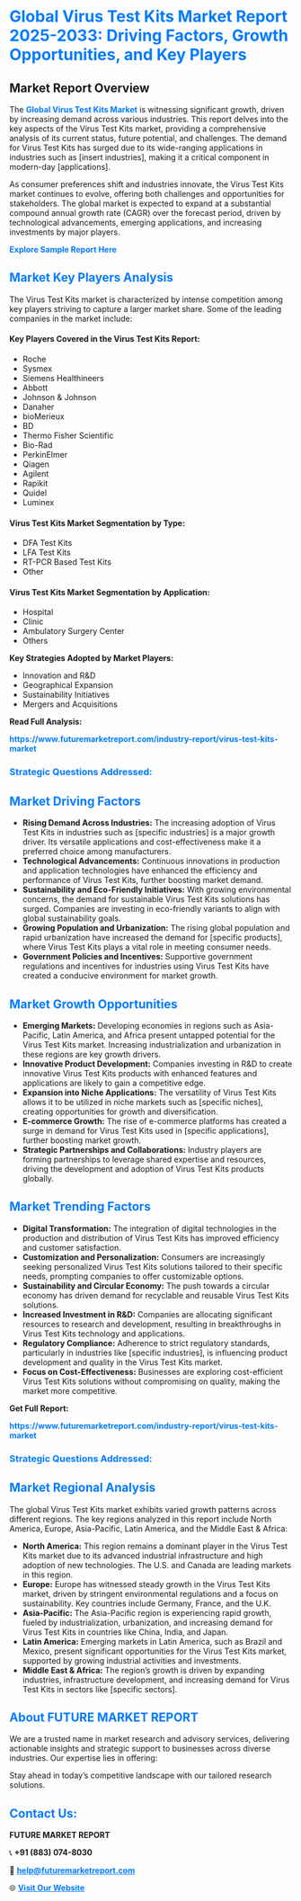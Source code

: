<h1 style="color: #007BFF;">Global Virus Test Kits Market Report 2025-2033: Driving Factors, Growth Opportunities, and Key Players</h1>

<section id="overview">
<h2>Market Report Overview</h2>
<p>The <a href="https://www.futuremarketreport.com/industry-report/virus-test-kits-market" style="color: #007BFF; text-decoration: none;"><strong>Global Virus Test Kits Market</strong></a> is witnessing significant growth, driven by increasing demand across various industries. This report delves into the key aspects of the Virus Test Kits market, providing a comprehensive analysis of its current status, future potential, and challenges. The demand for Virus Test Kits has surged due to its wide-ranging applications in industries such as [insert industries], making it a critical component in modern-day [applications].</p>
<p>As consumer preferences shift and industries innovate, the Virus Test Kits market continues to evolve, offering both challenges and opportunities for stakeholders. The global market is expected to expand at a substantial compound annual growth rate (CAGR) over the forecast period, driven by technological advancements, emerging applications, and increasing investments by major players.</p>
</section>

<section id="overview">
<p><a href="https://www.futuremarketreport.com/request-sample/reportId=77994" style="color: #007BFF; text-decoration: none;"><strong>Explore Sample Report Here</strong></a></p>
</section>

<section id="key-players">
<h2 style="color: #007BFF;">Market Key Players Analysis</h2>
<p>The Virus Test Kits market is characterized by intense competition among key players striving to capture a larger market share. Some of the leading companies in the market include:</p>
<h4>Key Players Covered in the Virus Test Kits Report:</h4>
<ul><li>Roche</li><li>Sysmex</li><li>Siemens Healthineers</li><li>Abbott</li><li>Johnson &amp; Johnson</li><li>Danaher</li><li>bioMerieux</li><li>BD</li><li>Thermo Fisher Scientific</li><li>Bio-Rad</li><li>PerkinElmer</li><li>Qiagen</li><li>Agilent</li><li>Rapikit</li><li>Quidel</li><li>Luminex</li></ul>
<h4>Virus Test Kits Market Segmentation by Type:</h4>
<ul><li>DFA Test Kits</li><li>LFA Test Kits</li><li>RT-PCR Based Test Kits</li><li>Other</li></ul>

<h4>Virus Test Kits Market Segmentation by Application:</h4>
<ul><li>Hospital</li><li>Clinic</li><li>Ambulatory Surgery Center</li><li>Others</li></ul>
<p><strong>Key Strategies Adopted by Market Players:</strong></p>
<ul>
<li>Innovation and R&D</li>
<li>Geographical Expansion</li>
<li>Sustainability Initiatives</li>
<li>Mergers and Acquisitions</li>
</ul>
</section>

<section>
<p><strong>Read Full Analysis: </strong></p><a href="https://www.futuremarketreport.com/industry-report/virus-test-kits-market" style="color: #007BFF; text-decoration: none;"><strong>https://www.futuremarketreport.com/industry-report/virus-test-kits-market</strong></a>
<h3 style="color: #007BFF;">Strategic Questions Addressed:</h3>
</section>

<section id="driving-factors">
<h2 style="color: #007BFF;">Market Driving Factors</h2>
<ul>
<li><strong>Rising Demand Across Industries:</strong> The increasing adoption of Virus Test Kits in industries such as [specific industries] is a major growth driver. Its versatile applications and cost-effectiveness make it a preferred choice among manufacturers.</li>
<li><strong>Technological Advancements:</strong> Continuous innovations in production and application technologies have enhanced the efficiency and performance of Virus Test Kits, further boosting market demand.</li>
<li><strong>Sustainability and Eco-Friendly Initiatives:</strong> With growing environmental concerns, the demand for sustainable Virus Test Kits solutions has surged. Companies are investing in eco-friendly variants to align with global sustainability goals.</li>
<li><strong>Growing Population and Urbanization:</strong> The rising global population and rapid urbanization have increased the demand for [specific products], where Virus Test Kits plays a vital role in meeting consumer needs.</li>
<li><strong>Government Policies and Incentives:</strong> Supportive government regulations and incentives for industries using Virus Test Kits have created a conducive environment for market growth.</li>
</ul>
</section>

<section id="growth-opportunities">
<h2 style="color: #007BFF;">Market Growth Opportunities</h2>
<ul>
<li><strong>Emerging Markets:</strong> Developing economies in regions such as Asia-Pacific, Latin America, and Africa present untapped potential for the Virus Test Kits market. Increasing industrialization and urbanization in these regions are key growth drivers.</li>
<li><strong>Innovative Product Development:</strong> Companies investing in R&D to create innovative Virus Test Kits products with enhanced features and applications are likely to gain a competitive edge.</li>
<li><strong>Expansion into Niche Applications:</strong> The versatility of Virus Test Kits allows it to be utilized in niche markets such as [specific niches], creating opportunities for growth and diversification.</li>
<li><strong>E-commerce Growth:</strong> The rise of e-commerce platforms has created a surge in demand for Virus Test Kits used in [specific applications], further boosting market growth.</li>
<li><strong>Strategic Partnerships and Collaborations:</strong> Industry players are forming partnerships to leverage shared expertise and resources, driving the development and adoption of Virus Test Kits products globally.</li>
</ul>
</section>

<section id="trending-factors">
<h2 style="color: #007BFF;">Market Trending Factors</h2>
<ul>
<li><strong>Digital Transformation:</strong> The integration of digital technologies in the production and distribution of Virus Test Kits has improved efficiency and customer satisfaction.</li>
<li><strong>Customization and Personalization:</strong> Consumers are increasingly seeking personalized Virus Test Kits solutions tailored to their specific needs, prompting companies to offer customizable options.</li>
<li><strong>Sustainability and Circular Economy:</strong> The push towards a circular economy has driven demand for recyclable and reusable Virus Test Kits solutions.</li>
<li><strong>Increased Investment in R&D:</strong> Companies are allocating significant resources to research and development, resulting in breakthroughs in Virus Test Kits technology and applications.</li>
<li><strong>Regulatory Compliance:</strong> Adherence to strict regulatory standards, particularly in industries like [specific industries], is influencing product development and quality in the Virus Test Kits market.</li>
<li><strong>Focus on Cost-Effectiveness:</strong> Businesses are exploring cost-efficient Virus Test Kits solutions without compromising on quality, making the market more competitive.</li>
</ul>
</section>

<section>
<p><strong>Get Full Report: </strong></p><a href="https://www.futuremarketreport.com/industry-report/virus-test-kits-market" style="color: #007BFF; text-decoration: none;"><strong>https://www.futuremarketreport.com/industry-report/virus-test-kits-market</strong></a>
<h3 style="color: #007BFF;">Strategic Questions Addressed:</h3>
</section>


<section id="regional-analysis">
<h2 style="color: #007BFF;">Market Regional Analysis</h2>
<p>The global Virus Test Kits market exhibits varied growth patterns across different regions. The key regions analyzed in this report include North America, Europe, Asia-Pacific, Latin America, and the Middle East & Africa:</p>
<ul>
<li><strong>North America:</strong> This region remains a dominant player in the Virus Test Kits market due to its advanced industrial infrastructure and high adoption of new technologies. The U.S. and Canada are leading markets in this region.</li>
<li><strong>Europe:</strong> Europe has witnessed steady growth in the Virus Test Kits market, driven by stringent environmental regulations and a focus on sustainability. Key countries include Germany, France, and the U.K.</li>
<li><strong>Asia-Pacific:</strong> The Asia-Pacific region is experiencing rapid growth, fueled by industrialization, urbanization, and increasing demand for Virus Test Kits in countries like China, India, and Japan.</li>
<li><strong>Latin America:</strong> Emerging markets in Latin America, such as Brazil and Mexico, present significant opportunities for the Virus Test Kits market, supported by growing industrial activities and investments.</li>
<li><strong>Middle East & Africa:</strong> The region’s growth is driven by expanding industries, infrastructure development, and increasing demand for Virus Test Kits in sectors like [specific sectors].</li>
</ul>
</section>

<footer>
<h2 style="color: #007BFF;">About FUTURE MARKET REPORT</h2>
<p>We are a trusted name in market research and advisory services, delivering actionable insights and strategic support to businesses across diverse industries. Our expertise lies in offering:</p>

<p>Stay ahead in today’s competitive landscape with our tailored research solutions.</p>

<h2 style="color: #007BFF;">Contact Us:</h2>
<p><strong>FUTURE MARKET REPORT</strong></p>
<p>📞 <strong>+91 (883) 074-8030</strong></p>
<p>📧 <strong><a href="mailto:help@futuremarketreport.com" style="color: #007BFF;">help@futuremarketreport.com</a></strong></p>
<p>🌐 <strong><a href="https://www.futuremarketreport.com/" style="color: #007BFF;">Visit Our Website</a></strong></p>
</footer>